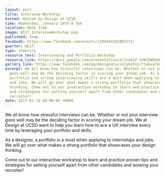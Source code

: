 ```yaml
---
layout: post
title: Interview Workshop
hosted: Hosted by Design at UCSD
time: Wednesday, January 18th @ 7pm
location: H&SS 1346
image: WI17_InterviewWorkshop.png
published: true
facebook: https://www.facebook.com/events/1390484261002271/
quarter: WI17
type: industry
resource_text: Interviewing and Portfolio Workshop
resource_link: https://docs.google.com/presentation/d/1seEqf-3nN1GWUkmGQDtUWGcec85-MGbLCbGAhR44Pic/edit?pli=1#slide=id.g180e1b9ab3_0_5
gallery_link: https://www.facebook.com/pg/designatucsd/photos/?tab=album&album_id=1821401598100303
excerpt: We all know how stressful interviews can be. Whether or not your interview
  goes well may be the deciding factor in scoring your dream job. As a designer, a
  portfolio and strong interviewing skills are a must when applying to internships
  and jobs. We will go over what makes a strong portfolio that showcases your design
  thinking. Come out to our interactive workshop to learn and practice proven tips
  and strategies for setting yourself apart from other candidates and wowing your
  recruiter!
date: 2017-01-18 00:00:00 +0000
---
```

We all know how stressful interviews can be. Whether or not your interview goes well may be the deciding factor in scoring your dream job. We at Design at UCSD want to help you learn how to ace a UX interview every time by leveraging your portfolio and skills. 

As a designer, a portfolio is a must when applying to internships and jobs. We will go over what makes a strong portfolio that showcases your design thinking.

Come out to our interactive workshop to learn and practice proven tips and strategies for setting yourself apart from other candidates and wowing your recruiter!